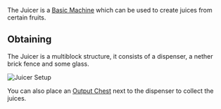 The Juicer is a [Basic Machine](https://github.com/Slimefun/Slimefun4/wiki/Basic-Machines) which can be used to create juices from certain fruits.  

## Obtaining

The Juicer is a multiblock structure, it consists of a dispenser, a nether brick fence and some glass.  

![Juicer Setup](https://raw.githubusercontent.com/TheBusyBiscuit/Slimefun4-Wiki/master/images/multiblock-juicer.png)

You can also place an [Output Chest](https://github.com/Slimefun/Slimefun4/wiki/Output-Chest) next to the dispenser to collect the juices.
